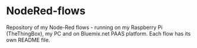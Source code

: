 NodeRed-flows
=============

Repository of my Node-Red flows - running on my Raspberry Pi (TheThingBox), my PC and on Bluemix.net PAAS platform. Each flow has its own README file.
